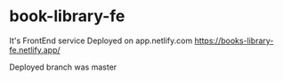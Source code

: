 # book-library-fe
It's FrontEnd service
Deployed on app.netlify.com https://books-library-fe.netlify.app/

Deployed branch was master
